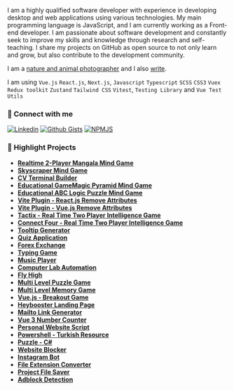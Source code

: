 I am a highly qualified software developer with experience in developing desktop and web applications using various technologies. My main programming language is JavaScript, and I am currently working as a Front-end developer. I am passionate about software development and constantly seek to improve my skills and knowledge through research and self-teaching. I share my projects on GitHub as open source to not only learn and grow, but also contribute to the development community.

I am a [nature and animal photographer](https://instagram.com/dogaklani) and I also [write](https://sft.hashnode.dev/).


I am using `Vue.js` `React.js`, `Next.js`, `Javascript` `Typescript` `SCSS` `CSS3` `Vuex` `Redux toolkit` `Zustand` `Tailwind CSS` `Vitest`, `Testing Library` and `Vue Test Utils`

### 🔗 Connect with me
[![Linkedin](https://img.shields.io/badge/-Linkedin-blue?style=flat-square&logo=Linkedin&logoColor=white&link=LINK_TO_LINKEDIN)](https://linkedin.com/in/mustafadalga/)
[![Github Gists](https://img.shields.io/badge/-Github_Gists-000?style=flat-square&logo=Github&logoColor=white&link=LINK_TO_GITHUB_GISTS)](https://gist.github.com/mustafadalga)
[![NPMJS](https://img.shields.io/badge/-NPMJS-CB3837?style=flat-square&logo=npm&logoColor=white&link=LINK_TO_NPMJS)](https://www.npmjs.com/~mustafadalga)

### 🌟 Highlight Projects

* **[Realtime 2-Player Mangala Mind Game](https://github.com/mustafadalga/mangala)**
* **[Skyscraper Mind Game](https://github.com/mustafadalga/skyscraper)**
* **[CV Terminal Builder](https://github.com/mustafadalga/cv-terminal-builder)**
* **[Educational GameMagic Pyramid Mind Game](https://github.com/mustafadalga/magic-pyramid)**
* **[Educational ABC Logic Puzzle Mind Game](https://github.com/mustafadalga/abc-logic-puzzle)**
* **[Vite Plugin - React.js Remove Attributes](https://www.npmjs.com/package/react-remove-attr)**
* **[Vite Plugin - Vue.js Remove Attributes](https://www.npmjs.com/package/remove-attr)**
* **[Tactix - Real Time Two Player Intelligence Game](https://github.com/mustafadalga/tactix)**
* **[Connect Four - Real Time Two Player Intelligence Game](https://github.com/mustafadalga/dortleme)**
* **[Tooltip Generator](https://github.com/mustafadalga/tooltip-generator)**
* **[Quiz Application](https://github.com/mustafadalga/quiz-app)**
* **[Forex Exchange](https://github.com/mustafadalga/forex-exchange)**
* **[Typing Game](https://github.com/mustafadalga/typing-game)**
* **[Music Player](https://github.com/mustafadalga/music-player)**
* **[Computer Lab Automation](https://github.com/mustafadalga/bilgisayar-lab-otomasyonu)**
* **[Fly High](https://github.com/mustafadalga/fly-high)**
* **[Multi Level Puzzle Game](https://github.com/mustafadalga/puzzle)**
* **[Multi Level Memory Game](https://github.com/mustafadalga/memory-game)**
* **[Vue.js - Breakout Game](https://github.com/mustafadalga/breakout-game)**
* **[Heybooster Landing Page](https://github.com/mustafadalga/heybooster-landing-page-2)**
* **[Mailto Link Generator](https://github.com/mustafadalga/mailto-link-generator)**
* **[Vue 3 Number Counter](https://www.npmjs.com/package/vue3-number-counter)**
* **[Personal Website Script](https://github.com/mustafadalga/PHP-Kisisel-Website-Scripti)**
* **[Powershell - Turkish Resource](https://github.com/mustafadalga/powershell)**
* **[Puzzle - C#](https://github.com/mustafadalga/puzzle-game)**
* **[Website Blocker](https://github.com/mustafadalga/website-blocker)**
* **[Instagram Bot](https://github.com/mustafadalga/Instagram-Bot)**
* **[File Extension Converter](https://github.com/mustafadalga/file-extension-converter)**
* **[Project File Saver](https://github.com/mustafadalga/project-file-saver)**
* **[Adblock Detection](https://github.com/mustafadalga/adblock-detection)**
